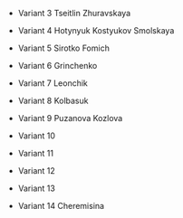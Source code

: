 * Variant 3 Tseitlin Zhuravskaya

* Variant 4 Hotynyuk Kostyukov Smolskaya

* Variant 5 Sirotko Fomich

* Variant 6 Grinchenko

* Variant 7 Leonchik

* Variant 8 Kolbasuk

* Variant 9 Puzanova Kozlova

* Variant 10

* Variant 11

* Variant 12

* Variant 13

* Variant 14 Cheremisina
